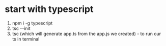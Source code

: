 # start with typescript

1. npm i -g typescript
2. tsc --init
3. tsc (which will generate app.ts from the app.js we created) - to run our ts in terminal
